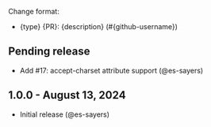 Change format:
- {type} {PR}: {description} (#{github-username})

## Pending release
- Add #17: accept-charset attribute support (@es-sayers)

## 1.0.0 - August 13, 2024
- Initial release (@es-sayers)